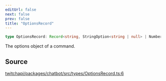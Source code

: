 ```yaml
---
editUrl: false
next: false
prev: false
title: "OptionsRecord"
---
```


```ts
type OptionsRecord: Record<string, StringOption<string | null> | NumberOption<number | null> | BooleanOption<boolean | null> | MentionOption<null, boolean>>;
```

The options object of a command.

## Source

[twitchapi/packages/chatbot/src/types/OptionsRecord.ts:6](https://github.com/pablornc/twitchapi//blob/8695acad106a836c1f0fc4c57a113f17adce41f0/packages/chatbot/src/types/OptionsRecord.ts#L6)
